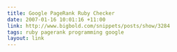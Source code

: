 ```yaml
---
title: Google PageRank Ruby Checker
date: 2007-01-16 10:01:16 +11:00
link: http://www.bigbold.com/snippets/posts/show/3284
tags: ruby pagerank programming google
layout: link
---
```

